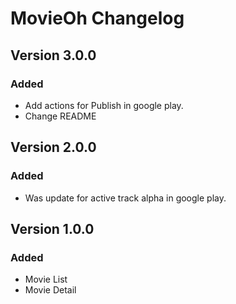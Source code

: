 # MovieOh Changelog

## Version 3.0.0
### Added
- Add actions for Publish in google play.
- Change README

## Version 2.0.0
### Added
- Was update for active track alpha in google play.

## Version 1.0.0
### Added
- Movie List
- Movie Detail